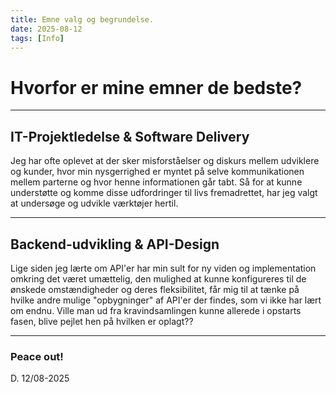 ```yaml
---
title: Emne valg og begrundelse.
date: 2025-08-12
tags: [Info]
---
```


# Hvorfor er mine emner de bedste?

---

## IT-Projektledelse & Software Delivery

Jeg har ofte oplevet at der sker misforståelser og diskurs mellem udviklere og kunder, hvor min nysgerrighed er myntet på selve kommunikationen mellem parterne og hvor henne informationen går tabt.
Så for at kunne understøtte og komme disse udfordringer til livs fremadrettet, har jeg valgt at undersøge og udvikle værktøjer hertil.

---

## Backend-udvikling & API-Design

Lige siden jeg lærte om API'er har min sult for ny viden og implementation omkring det været umættelig, den mulighed at kunne konfigureres til de ønskede omstændigheder og deres fleksibilitet, får mig til at tænke på hvilke andre mulige "opbygninger" af API'er der findes, som vi ikke har lært om endnu. 
Ville man ud fra kravindsamlingen kunne allerede i opstarts fasen, blive pejlet hen på hvilken er oplagt??

---

### **Peace out!**

D. 12/08-2025